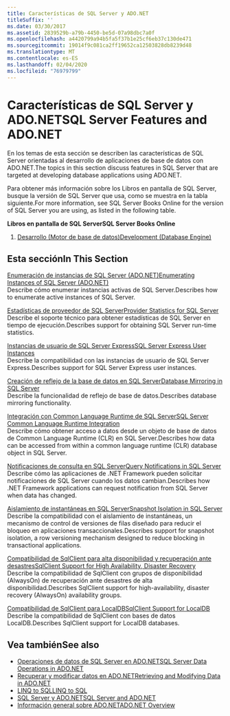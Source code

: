 ```yaml
---
title: Características de SQL Server y ADO.NET
titleSuffix: ''
ms.date: 03/30/2017
ms.assetid: 2839529b-a79b-4450-be5d-07a98dbc7a0f
ms.openlocfilehash: a4420799a94b5fa5f37b1e25cf6eb37c130de471
ms.sourcegitcommit: 19014f9c081ca2ff19652ca12503828db8239d48
ms.translationtype: MT
ms.contentlocale: es-ES
ms.lasthandoff: 02/04/2020
ms.locfileid: "76979799"
---
```

# <a name="sql-server-features-and-adonet"></a><span data-ttu-id="96396-102">Características de SQL Server y ADO.NET</span><span class="sxs-lookup"><span data-stu-id="96396-102">SQL Server Features and ADO.NET</span></span>
<span data-ttu-id="96396-103">En los temas de esta sección se describen las características de SQL Server orientadas al desarrollo de aplicaciones de base de datos con ADO.NET.</span><span class="sxs-lookup"><span data-stu-id="96396-103">The topics in this section discuss features in SQL Server that are targeted at developing database applications using ADO.NET.</span></span>  
  
 <span data-ttu-id="96396-104">Para obtener más información sobre los Libros en pantalla de SQL Server, busque la versión de SQL Server que usa, como se muestra en la tabla siguiente.</span><span class="sxs-lookup"><span data-stu-id="96396-104">For more information, see SQL Server Books Online for the version of SQL Server you are using, as listed in the following table.</span></span>  
  
 <span data-ttu-id="96396-105">**Libros en pantalla de SQL Server**</span><span class="sxs-lookup"><span data-stu-id="96396-105">**SQL Server Books Online**</span></span>  
  
1. [<span data-ttu-id="96396-106">Desarrollo (Motor de base de datos)</span><span class="sxs-lookup"><span data-stu-id="96396-106">Development (Database Engine)</span></span>](https://go.microsoft.com/fwlink/?LinkId=115245)  
  
## <a name="in-this-section"></a><span data-ttu-id="96396-107">Esta sección</span><span class="sxs-lookup"><span data-stu-id="96396-107">In This Section</span></span>  
 [<span data-ttu-id="96396-108">Enumeración de instancias de SQL Server (ADO.NET)</span><span class="sxs-lookup"><span data-stu-id="96396-108">Enumerating Instances of SQL Server (ADO.NET)</span></span>](enumerating-instances-of-sql-server.md)  
 <span data-ttu-id="96396-109">Describe cómo enumerar instancias activas de SQL Server.</span><span class="sxs-lookup"><span data-stu-id="96396-109">Describes how to enumerate active instances of SQL Server.</span></span>  
  
 [<span data-ttu-id="96396-110">Estadísticas de proveedor de SQL Server</span><span class="sxs-lookup"><span data-stu-id="96396-110">Provider Statistics for SQL Server</span></span>](provider-statistics-for-sql-server.md)  
 <span data-ttu-id="96396-111">Describe el soporte técnico para obtener estadísticas de SQL Server en tiempo de ejecución.</span><span class="sxs-lookup"><span data-stu-id="96396-111">Describes support for obtaining SQL Server run-time statistics.</span></span>  
  
 [<span data-ttu-id="96396-112">Instancias de usuario de SQL Server Express</span><span class="sxs-lookup"><span data-stu-id="96396-112">SQL Server Express User Instances</span></span>](sql-server-express-user-instances.md)  
 <span data-ttu-id="96396-113">Describe la compatibilidad con las instancias de usuario de SQL Server Express.</span><span class="sxs-lookup"><span data-stu-id="96396-113">Describes support for SQL Server Express user instances.</span></span>  
  
 [<span data-ttu-id="96396-114">Creación de reflejo de la base de datos en SQL Server</span><span class="sxs-lookup"><span data-stu-id="96396-114">Database Mirroring in SQL Server</span></span>](database-mirroring-in-sql-server.md)  
 <span data-ttu-id="96396-115">Describe la funcionalidad de reflejo de base de datos.</span><span class="sxs-lookup"><span data-stu-id="96396-115">Describes database mirroring functionality.</span></span>  
  
 [<span data-ttu-id="96396-116">Integración con Common Language Runtime de SQL Server</span><span class="sxs-lookup"><span data-stu-id="96396-116">SQL Server Common Language Runtime Integration</span></span>](sql-server-common-language-runtime-integration.md)  
 <span data-ttu-id="96396-117">Describe cómo obtener acceso a datos desde un objeto de base de datos de Common Language Runtime (CLR) en SQL Server.</span><span class="sxs-lookup"><span data-stu-id="96396-117">Describes how data can be accessed from within a common language runtime (CLR) database object in SQL Server.</span></span>  
  
 [<span data-ttu-id="96396-118">Notificaciones de consulta en SQL Server</span><span class="sxs-lookup"><span data-stu-id="96396-118">Query Notifications in SQL Server</span></span>](query-notifications-in-sql-server.md)  
 <span data-ttu-id="96396-119">Describe cómo las aplicaciones de .NET Framework pueden solicitar notificaciones de SQL Server cuando los datos cambian.</span><span class="sxs-lookup"><span data-stu-id="96396-119">Describes how .NET Framework applications can request notification from SQL Server when data has changed.</span></span>  
  
 [<span data-ttu-id="96396-120">Aislamiento de instantáneas en SQL Server</span><span class="sxs-lookup"><span data-stu-id="96396-120">Snapshot Isolation in SQL Server</span></span>](snapshot-isolation-in-sql-server.md)  
 <span data-ttu-id="96396-121">Describe la compatibilidad con el aislamiento de instantáneas, un mecanismo de control de versiones de filas diseñado para reducir el bloqueo en aplicaciones transaccionales.</span><span class="sxs-lookup"><span data-stu-id="96396-121">Describes support for snapshot isolation, a row versioning mechanism designed to reduce blocking in transactional applications.</span></span>  
  
 [<span data-ttu-id="96396-122">Compatibilidad de SqlClient para alta disponibilidad y recuperación ante desastres</span><span class="sxs-lookup"><span data-stu-id="96396-122">SqlClient Support for High Availability, Disaster Recovery</span></span>](sqlclient-support-for-high-availability-disaster-recovery.md)  
 <span data-ttu-id="96396-123">Describe la compatibilidad de SqlClient con grupos de disponibilidad (AlwaysOn) de recuperación ante desastres de alta disponibilidad.</span><span class="sxs-lookup"><span data-stu-id="96396-123">Describes SqlClient support for high-availability, disaster recovery (AlwaysOn) availability groups.</span></span>  
  
 [<span data-ttu-id="96396-124">Compatibilidad de SqlClient para LocalDB</span><span class="sxs-lookup"><span data-stu-id="96396-124">SqlClient Support for LocalDB</span></span>](sqlclient-support-for-localdb.md)  
 <span data-ttu-id="96396-125">Describe la compatibilidad de SqlClient con bases de datos LocalDB.</span><span class="sxs-lookup"><span data-stu-id="96396-125">Describes SqlClient support for LocalDB databases.</span></span>  
  
## <a name="see-also"></a><span data-ttu-id="96396-126">Vea también</span><span class="sxs-lookup"><span data-stu-id="96396-126">See also</span></span>

- [<span data-ttu-id="96396-127">Operaciones de datos de SQL Server en ADO.NET</span><span class="sxs-lookup"><span data-stu-id="96396-127">SQL Server Data Operations in ADO.NET</span></span>](sql-server-data-operations.md)
- [<span data-ttu-id="96396-128">Recuperar y modificar datos en ADO.NET</span><span class="sxs-lookup"><span data-stu-id="96396-128">Retrieving and Modifying Data in ADO.NET</span></span>](../retrieving-and-modifying-data.md)
- [<span data-ttu-id="96396-129">LINQ to SQL</span><span class="sxs-lookup"><span data-stu-id="96396-129">LINQ to SQL</span></span>](./linq/index.md)
- [<span data-ttu-id="96396-130">SQL Server y ADO.NET</span><span class="sxs-lookup"><span data-stu-id="96396-130">SQL Server and ADO.NET</span></span>](index.md)
- [<span data-ttu-id="96396-131">Información general sobre ADO.NET</span><span class="sxs-lookup"><span data-stu-id="96396-131">ADO.NET Overview</span></span>](../ado-net-overview.md)
